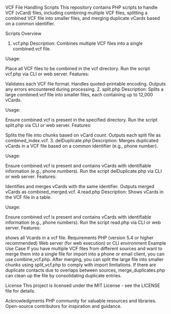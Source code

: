 VCF File Handling Scripts
This repository contains PHP scripts to handle VCF (vCard) files, including combining multiple VCF files, splitting a combined VCF file into smaller files, and merging duplicate vCards based on a common identifier.

Scripts Overview
1. vcf.php
Description: Combines multiple VCF files into a single combined.vcf file.

Usage:

Place all VCF files to be combined in the vcf directory.
Run the script vcf.php via CLI or web server.
Features:

Validates each VCF file format.
Handles quoted-printable encoding.
Outputs any errors encountered during processing.
2. split.php
Description: Splits a large combined.vcf file into smaller files, each containing up to 12,000 vCards.

Usage:

Ensure combined.vcf is present in the specified directory.
Run the script split.php via CLI or web server.
Features:

Splits the file into chunks based on vCard count.
Outputs each split file as combined_index.vcf.
3. delDuplicate.php
Description: Merges duplicated vCards in a VCF file based on a common identifier (e.g., phone number).

Usage:

Ensure combined.vcf is present and contains vCards with identifiable information (e.g., phone numbers).
Run the script delDuplicate.php via CLI or web server.
Features:

Identifies and merges vCards with the same identifier.
Outputs merged vCards as combined_merged.vcf.
4.read.php
Description: Shows vCards in the VCF file in a table.

Usage:

Ensure combined.vcf is present and contains vCards with identifiable information (e.g., phone numbers).
Run the script read.php via CLI or web server.
Features:

shows all Vcards in a vcf file.
Requirements
PHP (version 5.4 or higher recommended)
Web server (for web execution) or CLI environment
Example Use Case
If you have multiple VCF files from different sources and want to merge them into a single file for import into a phone or email client, you can use combine_vcf.php. After merging, you can split the large file into smaller chunks using split_vcf.php to comply with import limitations. If there are duplicate contacts due to overlaps between sources, merge_duplicates.php can clean up the file by consolidating duplicate entries.

License
This project is licensed under the MIT License - see the LICENSE file for details.

Acknowledgments
PHP community for valuable resources and libraries.
Open-source contributors for inspiration and guidance.
